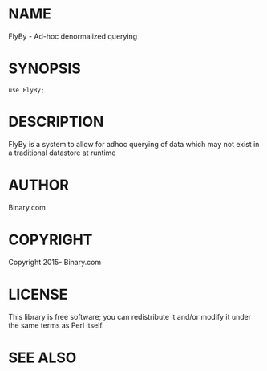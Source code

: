 # NAME

FlyBy - Ad-hoc denormalized querying

# SYNOPSIS

    use FlyBy;

# DESCRIPTION

FlyBy is a system to allow for adhoc querying of data which may not
exist in a traditional datastore at runtime

# AUTHOR

Binary.com

# COPYRIGHT

Copyright 2015- Binary.com

# LICENSE

This library is free software; you can redistribute it and/or modify
it under the same terms as Perl itself.

# SEE ALSO
